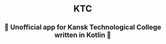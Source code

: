 <div align="center">

# KTC
## 🔨 Unofficial app for Kansk Technological College written in Kotlin 🔨

</div>
